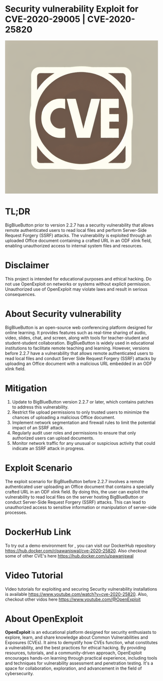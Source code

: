 # Security vulnerability Exploit for CVE-2020-29005 | CVE-2020-25820
![CVE-2020-25820](https://raw.githubusercontent.com/pawanjswal/pawanjswal.github.io/master/cve-2020-25820/assets/thumbnail.jpg)

# TL;DR
BigBlueButton prior to version 2.2.7 has a security vulnerability that allows remote authenticated users to read local files and perform Server-Side Request Forgery (SSRF) attacks. The vulnerability is exploited through an uploaded Office document containing a crafted URL in an ODF xlink field, enabling unauthorized access to internal system files and resources.

# Disclaimer
This project is intended for educational purposes and ethical hacking. Do not use OpenExploit on networks or systems without explicit permission. Unauthorized use of OpenExploit may violate laws and result in serious consequences.

# About Security vulnerability
BigBlueButton is an open-source web conferencing platform designed for online learning. It provides features such as real-time sharing of audio, video, slides, chat, and screen, along with tools for teacher-student and student-student collaboration. BigBlueButton is widely used in educational institutions to facilitate remote teaching and learning. However, versions before 2.2.7 have a vulnerability that allows remote authenticated users to read local files and conduct Server Side Request Forgery (SSRF) attacks by uploading an Office document with a malicious URL embedded in an ODF xlink field.

# Mitigation
1. Update to BigBlueButton version 2.2.7 or later, which contains patches to address this vulnerability.
2. Restrict file upload permissions to only trusted users to minimize the chances of uploading a malicious Office document.
3. Implement network segmentation and firewall rules to limit the potential impact of an SSRF attack.
4. Regularly audit user roles and permissions to ensure that only authorized users can upload documents.
5. Monitor network traffic for any unusual or suspicious activity that could indicate an SSRF attack in progress.

# Exploit Scenario
The exploit scenario for BigBlueButton before 2.2.7 involves a remote authenticated user uploading an Office document that contains a specially crafted URL in an ODF xlink field. By doing this, the user can exploit the vulnerability to read local files on the server hosting BigBlueButton or conduct Server-Side Request Forgery (SSRF) attacks. This can lead to unauthorized access to sensitive information or manipulation of server-side processes.

# DockerHub Link
To try out a demo environment for , you can visit our DockerHub repository https://hub.docker.com/r/pawanjswal/cve-2020-25820. Also checkout some of other CVE's here https://hub.docker.com/u/pawanjswal

# Video Tutorial
Video tutorials for exploiting  and securing Security vulnerability installations is available https://www.youtube.com/watch?v=cve-2020-25820. Also, checkout other vidos here https://www.youtube.com/@OpenExploit

# About OpenExploit
**OpenExploit** is an educational platform designed for security enthusiasts to explore, learn, and share knowledge about Common Vulnerabilities and Exposures (CVEs). It aims to demystify how CVEs function, what constitutes a vulnerability, and the best practices for ethical hacking. By providing resources, tutorials, and a community-driven approach, OpenExploit encourages hands-on learning through practical experience, including tools and techniques for vulnerability assessment and penetration testing. It's a space for collaboration, exploration, and advancement in the field of cybersecurity.